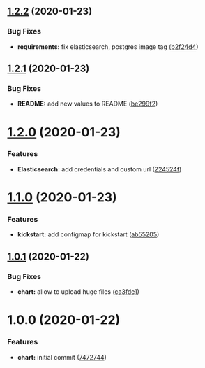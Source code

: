 ## [1.2.2](https://github.com/ninjaneers-team/fusionauth/compare/v1.2.1...v1.2.2) (2020-01-23)


### Bug Fixes

* **requirements:** fix elasticsearch, postgres image tag ([b2f24d4](https://github.com/ninjaneers-team/fusionauth/commit/b2f24d4993b1ba5d64b82dd7524443ed980fc98f))

## [1.2.1](https://github.com/ninjaneers-team/fusionauth/compare/v1.2.0...v1.2.1) (2020-01-23)


### Bug Fixes

* **README:** add new values to README ([be299f2](https://github.com/ninjaneers-team/fusionauth/commit/be299f2847e9f66079dba42db4b0c28c64a48529))

# [1.2.0](https://github.com/ninjaneers-team/fusionauth/compare/v1.1.0...v1.2.0) (2020-01-23)


### Features

* **Elasticsearch:** add credentials and custom url ([224524f](https://github.com/ninjaneers-team/fusionauth/commit/224524f1089907ea12d2365253217b65299f01e2))

# [1.1.0](https://github.com/ninjaneers-team/fusionauth/compare/v1.0.1...v1.1.0) (2020-01-23)


### Features

* **kickstart:** add configmap for kickstart ([ab55205](https://github.com/ninjaneers-team/fusionauth/commit/ab55205cdbcab1e7541c82321164b4dcb3f9b119))

## [1.0.1](https://github.com/ninjaneers-team/fusionauth/compare/v1.0.0...v1.0.1) (2020-01-22)


### Bug Fixes

* **chart:** allow to upload huge files ([ca3fde1](https://github.com/ninjaneers-team/fusionauth/commit/ca3fde129ef55030aa1a9fe05260bac43fefaefe))

# 1.0.0 (2020-01-22)


### Features

* **chart:** initial commit ([7472744](https://github.com/ninjaneers-team/fusionauth/commit/7472744439420beed7bec5912e488d3fc62613da))
